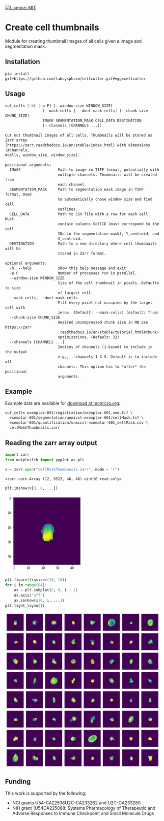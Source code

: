 [![License: MIT](https://img.shields.io/badge/License-MIT-yellow.svg)](https://opensource.org/licenses/MIT)

# Create cell thumbnails

Module for creating thumbnail images of all cells given a image and segmentation mask.

## Installation

```
pip install git+https://github.com/labsyspharm/cellcutter.git#egg=cellcutter
```

## Usage

```
cut_cells [-h] [-p P] [--window-size WINDOW_SIZE]
                 [--mask-cells | --dont-mask-cells] [--chunk-size CHUNK_SIZE]
                 IMAGE SEGMENTATION_MASK CELL_DATA DESTINATION
                 [--channels [CHANNELS ...]]

Cut out thumbnail images of all cells. Thumbnails will be stored as Zarr array
(https://zarr.readthedocs.io/en/stable/index.html) with dimensions [#channels,
#cells, window_size, window_size].

positional arguments:
  IMAGE                 Path to image in TIFF format, potentially with
                        multiple channels. Thumbnails will be created from
                        each channel.
  SEGMENTATION_MASK     Path to segmentation mask image in TIFF format. Used
                        to automatically chose window size and find cell
                        outlines.
  CELL_DATA             Path to CSV file with a row for each cell. Must
                        contain columns CellID (must correspond to the cell
                        IDs in the segmentation mask), Y_centroid, and
                        X_centroid.
  DESTINATION           Path to a new directory where cell thumbnails will be
                        stored in Zarr format.

optional arguments:
  -h, --help            show this help message and exit
  -p P                  Number of processes run in parallel.
  --window-size WINDOW_SIZE
                        Size of the cell thumbnail in pixels. Defaults to size
                        of largest cell.
  --mask-cells, --dont-mask-cells
                        Fill every pixel not occupied by the target cell with
                        zeros. (Default: --mask-cells) (default: True)
  --chunk-size CHUNK_SIZE
                        Desired uncompressed chunk size in MB.See https://zarr
                        .readthedocs.io/en/stable/tutorial.html#chunk-
                        optimizations. (Default: 32)
  --channels [CHANNELS ...]
                        Indices of channels (1-based) to include in the output
                        e.g., --channels 1 3 5. Default is to include all
                        channels. This option has to *after* the positional
                        arguments.
```

## Example

Example data are available for [download at mcmicro.org](https://mcmicro.org/datasets.html).

```
cut_cells exemplar-001/registration/exemplar-001.ome.tif \
  exemplar-001/segmentation/unmicst-exemplar-001/cellMask.tif \
  exemplar-001/quantification/unmicst-exemplar-001_cellMask.csv \
  cellMaskThumbnails.zarr
```

## Reading the zarr array output

```python
import zarr
from matplotlib import pyplot as plt
```

```python
x = zarr.open("cellMaskThumbnails.zarr", mode = "r")
```

    <zarr.core.Array (12, 9522, 46, 46) uint16 read-only>

```python
plt.imshow(x[0, 0, ...])
```

![png](docs/assets/example_thumbnail.png)

```python
plt.figure(figsize=(10, 10))
for i in range(64):
    ax = plt.subplot(8, 8, i + 1)
    ax.axis("off")
    ax.imshow(x[0, i, ...])
plt.tight_layout()
```

![png](docs/assets/example_thumbnails.png)

## Funding

This work is supported by the following:

* NCI grants U54-CA22508U2C-CA233262 and U2C-CA233280
* NIH grant 1U54CA225088: Systems Pharmacology of Therapeutic and Adverse Responses to Immune Checkpoint and Small Molecule Drugs
